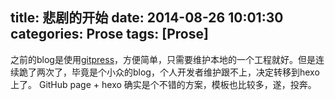 title: 悲剧的开始
date: 2014-08-26 10:01:30
categories: Prose
tags: [Prose]
---
之前的blog是使用[gitpress](www.gitpress.org)，方便简单，只需要维护本地的一个工程就好。但是连续跪了两次了，毕竟是个小众的blog，个人开发者维护跟不上，决定转移到hexo上了。
GitHub page + hexo 确实是个不错的方案，模板也比较多，遂，投奔。